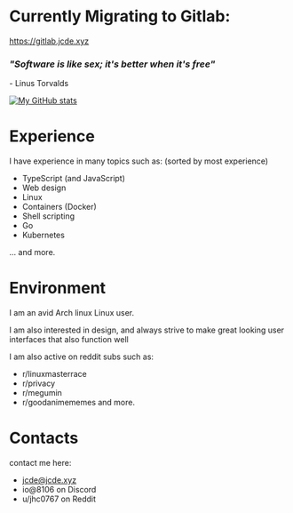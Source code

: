 # Currently Migrating to Gitlab:
https://gitlab.jcde.xyz








<h3><i>"Software is like sex; it's better when it's free"</i></h3>

  \- Linus Torvalds

[![My GitHub stats](https://github-readme-stats.vercel.app/api?username=JcdeA)](https://github.com/anuraghazra/github-readme-stats)

# Experience
I have experience in many topics such as:
  (sorted by most experience)
  * TypeScript (and JavaScript)
  * Web design
  * Linux
  * Containers (Docker)
  * Shell scripting
  * Go
  * Kubernetes

  ... and more.
  
# Environment
I am an avid Arch linux Linux user.



I am also interested in design, 
and always strive to make great looking user interfaces that also function well

 

I am also active on reddit subs such as:
  * r/linuxmasterrace
  * r/privacy
  * r/megumin
  * r/goodanimememes and more.
  

 
 
# Contacts

contact me here:
  * jcde@jcde.xyz
  * io@8106 on Discord
  * u/jhc0767 on Reddit
  
  



